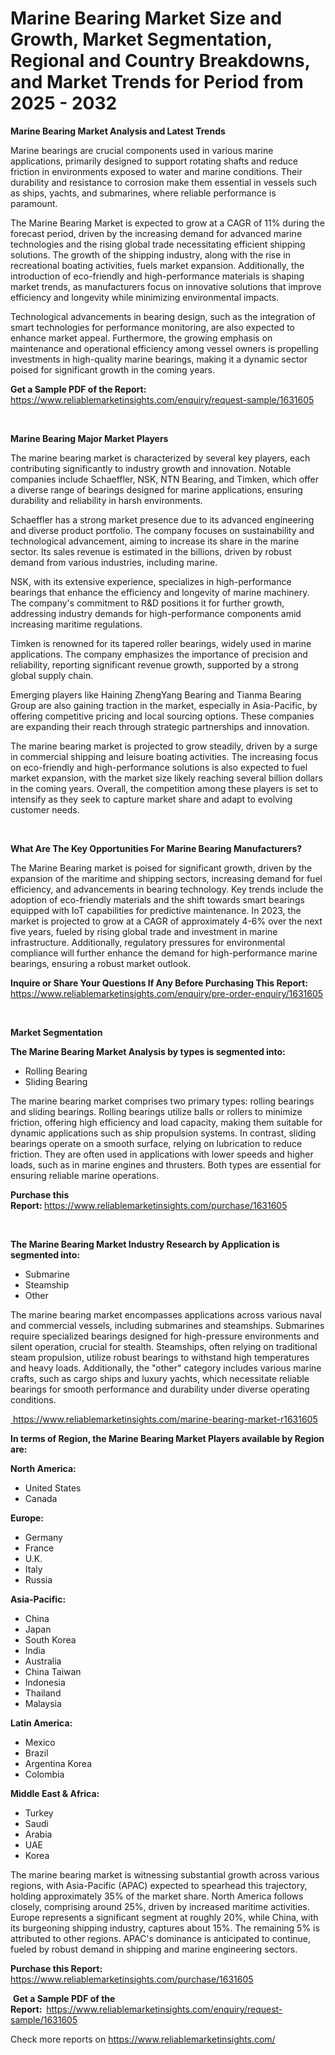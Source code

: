 <p><h1>Marine Bearing Market Size and Growth, Market Segmentation, Regional and Country Breakdowns, and Market Trends for Period from 2025 -  2032</h1></p><p><strong>Marine Bearing Market Analysis and Latest Trends</strong></p>
<p><p>Marine bearings are crucial components used in various marine applications, primarily designed to support rotating shafts and reduce friction in environments exposed to water and marine conditions. Their durability and resistance to corrosion make them essential in vessels such as ships, yachts, and submarines, where reliable performance is paramount.</p><p>The Marine Bearing Market is expected to grow at a CAGR of 11% during the forecast period, driven by the increasing demand for advanced marine technologies and the rising global trade necessitating efficient shipping solutions. The growth of the shipping industry, along with the rise in recreational boating activities, fuels market expansion. Additionally, the introduction of eco-friendly and high-performance materials is shaping market trends, as manufacturers focus on innovative solutions that improve efficiency and longevity while minimizing environmental impacts.</p><p>Technological advancements in bearing design, such as the integration of smart technologies for performance monitoring, are also expected to enhance market appeal. Furthermore, the growing emphasis on maintenance and operational efficiency among vessel owners is propelling investments in high-quality marine bearings, making it a dynamic sector poised for significant growth in the coming years.</p></p>
<p><strong>Get a Sample PDF of the Report:&nbsp;</strong> <a href="https://www.reliablemarketinsights.com/enquiry/request-sample/1631605?utm_campaign=2576&utm_medium=2&utm_source=Github&utm_content=ia&utm_term=21022025&utm_id=marine-bearing">https://www.reliablemarketinsights.com/enquiry/request-sample/1631605</a></p>
<p>&nbsp;</p>
<p><strong>Marine Bearing Major Market Players</strong></p>
<p><p>The marine bearing market is characterized by several key players, each contributing significantly to industry growth and innovation. Notable companies include Schaeffler, NSK, NTN Bearing, and Timken, which offer a diverse range of bearings designed for marine applications, ensuring durability and reliability in harsh environments.</p><p>Schaeffler has a strong market presence due to its advanced engineering and diverse product portfolio. The company focuses on sustainability and technological advancement, aiming to increase its share in the marine sector. Its sales revenue is estimated in the billions, driven by robust demand from various industries, including marine.</p><p>NSK, with its extensive experience, specializes in high-performance bearings that enhance the efficiency and longevity of marine machinery. The company's commitment to R&D positions it for further growth, addressing industry demands for high-performance components amid increasing maritime regulations.</p><p>Timken is renowned for its tapered roller bearings, widely used in marine applications. The company emphasizes the importance of precision and reliability, reporting significant revenue growth, supported by a strong global supply chain.</p><p>Emerging players like Haining ZhengYang Bearing and Tianma Bearing Group are also gaining traction in the market, especially in Asia-Pacific, by offering competitive pricing and local sourcing options. These companies are expanding their reach through strategic partnerships and innovation.</p><p>The marine bearing market is projected to grow steadily, driven by a surge in commercial shipping and leisure boating activities. The increasing focus on eco-friendly and high-performance solutions is also expected to fuel market expansion, with the market size likely reaching several billion dollars in the coming years. Overall, the competition among these players is set to intensify as they seek to capture market share and adapt to evolving customer needs.</p></p>
<p>&nbsp;</p>
<p><strong>What Are The Key Opportunities For Marine Bearing Manufacturers?</strong></p>
<p><p>The Marine Bearing market is poised for significant growth, driven by the expansion of the maritime and shipping sectors, increasing demand for fuel efficiency, and advancements in bearing technology. Key trends include the adoption of eco-friendly materials and the shift towards smart bearings equipped with IoT capabilities for predictive maintenance. In 2023, the market is projected to grow at a CAGR of approximately 4-6% over the next five years, fueled by rising global trade and investment in marine infrastructure. Additionally, regulatory pressures for environmental compliance will further enhance the demand for high-performance marine bearings, ensuring a robust market outlook.</p></p>
<p><strong>Inquire or Share Your Questions If Any Before Purchasing This Report:</strong> <a href="https://www.reliablemarketinsights.com/enquiry/pre-order-enquiry/1631605?utm_campaign=2576&utm_medium=2&utm_source=Github&utm_content=ia&utm_term=21022025&utm_id=marine-bearing">https://www.reliablemarketinsights.com/enquiry/pre-order-enquiry/1631605</a></p>
<p>&nbsp;</p>
<p><strong>Market Segmentation</strong></p>
<p><strong>The Marine Bearing Market Analysis by types is segmented into:</strong></p>
<p><ul><li>Rolling Bearing</li><li>Sliding Bearing</li></ul></p>
<p><p>The marine bearing market comprises two primary types: rolling bearings and sliding bearings. Rolling bearings utilize balls or rollers to minimize friction, offering high efficiency and load capacity, making them suitable for dynamic applications such as ship propulsion systems. In contrast, sliding bearings operate on a smooth surface, relying on lubrication to reduce friction. They are often used in applications with lower speeds and higher loads, such as in marine engines and thrusters. Both types are essential for ensuring reliable marine operations.</p></p>
<p><strong>Purchase this Report:&nbsp;</strong><a href="https://www.reliablemarketinsights.com/purchase/1631605?utm_campaign=2576&utm_medium=2&utm_source=Github&utm_content=ia&utm_term=21022025&utm_id=marine-bearing">https://www.reliablemarketinsights.com/purchase/1631605</a></p>
<p>&nbsp;</p>
<p><strong>The Marine Bearing Market Industry Research by Application is segmented into:</strong></p>
<p><ul><li>Submarine</li><li>Steamship</li><li>Other</li></ul></p>
<p><p>The marine bearing market encompasses applications across various naval and commercial vessels, including submarines and steamships. Submarines require specialized bearings designed for high-pressure environments and silent operation, crucial for stealth. Steamships, often relying on traditional steam propulsion, utilize robust bearings to withstand high temperatures and heavy loads. Additionally, the "other" category includes various marine crafts, such as cargo ships and luxury yachts, which necessitate reliable bearings for smooth performance and durability under diverse operating conditions.</p></p>
<p><a href="https://www.reliablemarketinsights.com/marine-bearing-market-r1631605?utm_campaign=2576&utm_medium=2&utm_source=Github&utm_content=ia&utm_term=21022025&utm_id=marine-bearing">&nbsp;https://www.reliablemarketinsights.com/marine-bearing-market-r1631605</a></p>
<p><strong>In terms of Region, the Marine Bearing Market Players available by Region are:</strong></p>
<p>
    <p> <strong> North America: </strong>
        <ul>
            <li>United States</li>
            <li>Canada</li>
        </ul>
        </p> 
    <p> <strong> Europe: </strong>
        <ul>
            <li>Germany</li>
            <li>France</li>
            <li>U.K.</li>
            <li>Italy</li>
            <li>Russia</li>
        </ul>
        </p> 
    <p> <strong> Asia-Pacific: </strong>
        <ul>
            <li>China</li>
            <li>Japan</li>
            <li>South Korea</li>
            <li>India</li>
            <li>Australia</li>
            <li>China Taiwan</li>
            <li>Indonesia</li>
            <li>Thailand</li>
            <li>Malaysia</li>
        </ul>
        </p> 
    <p> <strong> Latin America: </strong>
        <ul>
            <li>Mexico</li>
            <li>Brazil</li>
            <li>Argentina Korea</li>
            <li>Colombia</li>
        </ul>
        </p> 
    <p> <strong> Middle East & Africa: </strong>
        <ul>
            <li>Turkey</li>
            <li>Saudi</li>
            <li>Arabia</li>
            <li>UAE</li>
            <li>Korea</li>
        </ul>
    </p>
    </p>
<p><p>The marine bearing market is witnessing substantial growth across various regions, with Asia-Pacific (APAC) expected to spearhead this trajectory, holding approximately 35% of the market share. North America follows closely, comprising around 25%, driven by increased maritime activities. Europe represents a significant segment at roughly 20%, while China, with its burgeoning shipping industry, captures about 15%. The remaining 5% is attributed to other regions. APAC's dominance is anticipated to continue, fueled by robust demand in shipping and marine engineering sectors.</p></p>
<p><strong>Purchase this Report: </strong><a href="https://www.reliablemarketinsights.com/purchase/1631605?utm_campaign=2576&utm_medium=2&utm_source=Github&utm_content=ia&utm_term=21022025&utm_id=marine-bearing">https://www.reliablemarketinsights.com/purchase/1631605</a></p>
<p>&nbsp;<strong>Get a Sample PDF of the Report:&nbsp;&nbsp;</strong><a href="https://www.reliablemarketinsights.com/enquiry/request-sample/1631605?utm_campaign=2576&utm_medium=2&utm_source=Github&utm_content=ia&utm_term=21022025&utm_id=marine-bearing">https://www.reliablemarketinsights.com/enquiry/request-sample/1631605</a></p>
<p><strong></strong></p>
<p>Check more reports on <a href="https://www.reliablemarketinsights.com/?utm_campaign=2576&utm_medium=2&utm_source=Github&utm_content=ia&utm_term=21022025&utm_id=marine-bearing">https://www.reliablemarketinsights.com/</a></p>